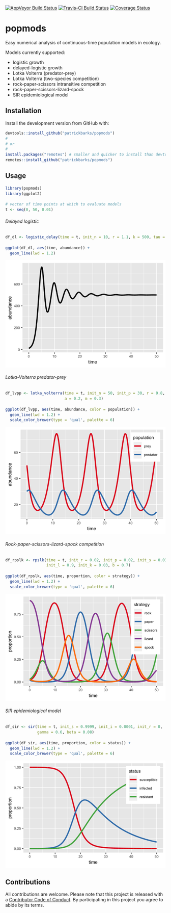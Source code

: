 
<!-- README.md is generated from README.Rmd. Please edit that file -->
[![AppVeyor Build Status](https://ci.appveyor.com/api/projects/status/github/patrickbarks/popmods?branch=master&svg=true)](https://ci.appveyor.com/project/patrickbarks/popmods) [![Travis-CI Build Status](https://travis-ci.org/patrickbarks/popmods.svg?branch=master)](https://travis-ci.org/patrickbarks/popmods) [![Coverage Status](https://img.shields.io/codecov/c/github/patrickbarks/popmods/master.svg)](https://codecov.io/github/patrickbarks/popmods?branch=master)

popmods
=======

Easy numerical analysis of continuous-time population models in ecology.

Models currently supported:

-   logistic growth
-   delayed-logistic growth
-   Lotka Volterra (predator-prey)
-   Lotka Volterra (two-species competition)
-   rock-paper-scissors intransitive competition
-   rock-paper-scissors-lizard-spock
-   SIR epidemiological model

Installation
------------

Install the development version from GitHub with:

``` r
devtools::install_github("patrickbarks/popmods")
#
# or
#
install.packages("remotes") # smaller and quicker to install than devtools
remotes::install_github("patrickbarks/popmods")
```

Usage
-----

``` r
library(popmods)
library(ggplot2)

# vector of time points at which to evaluate models
t <- seq(0, 50, 0.01)
```

###### Delayed logistic

``` r
df_dl <- logistic_delay(time = t, init_n = 10, r = 1.1, k = 500, tau = 1.12)

ggplot(df_dl, aes(time, abundance)) +
  geom_line(lwd = 1.2)
```

![](man/img/Delayed-logistic-1.png)

###### Lotka-Volterra predator-prey

``` r
df_lvpp <- lotka_volterra(time = t, init_n = 50, init_p = 30, r = 0.8, c = 0.04,
                          a = 0.2, m = 0.3)

ggplot(df_lvpp, aes(time, abundance, color = population)) +
  geom_line(lwd = 1.2) +
  scale_color_brewer(type = 'qual', palette = 6)
```

![](man/img/Lotka-Volterra-predator-prey-1.png)

###### Rock-paper-scissors-lizard-spock competition

``` r
df_rpslk <- rpslk(time = t, init_r = 0.02, init_p = 0.02, init_s = 0.03,
                  init_l = 0.9, init_k = 0.03, b = 0.7)

ggplot(df_rpslk, aes(time, proportion, color = strategy)) +
  geom_line(lwd = 1.2) +
  scale_color_brewer(type = 'qual', palette = 6)
```

![](man/img/R-P-S-L-K-competition-1.png)

###### SIR epidemiological model

``` r
df_sir <- sir(time = t, init_s = 0.9999, init_i = 0.0001, init_r = 0,
              gamma = 0.6, beta = 0.08)

ggplot(df_sir, aes(time, proportion, color = status)) +
  geom_line(lwd = 1.2) +
  scale_color_brewer(type = 'qual', palette = 6)
```

![](man/img/SIR-epidemiological-model-1.png)

Contributions
-------------

All contributions are welcome. Please note that this project is released with a [Contributor Code of Conduct](CONDUCT.md). By participating in this project you agree to abide by its terms.
